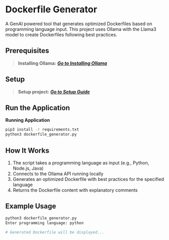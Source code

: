 # Dockerfile Generator

A GenAI powered tool that generates optimized Dockerfiles based on programming language input. This project uses Ollama with the Llama3 model to create Dockerfiles following best practices.


## Prerequisites

 > **Installing Ollama:** ***[Go to Installing Ollama](../../README.md)***

## Setup

 > **Setup project:** ***[Go to Setup Guide](../README.md)***


## Run the Application

**Running Application**
  ```bash
  pip3 install -r requirements.txt
  python3 dockerfile_generator.py
  ```

##  How It Works

1. The script takes a programming language as input (e.g., Python, Node.js, Java)
2. Connects to the Ollama API running locally
3. Generates an optimized Dockerfile with best practices for the specified language
4. Returns the Dockerfile content with explanatory comments


##  Example Usage

```bash
python3 dockerfile_generator.py
Enter programming language: python

# Generated Dockerfile will be displayed...
```
